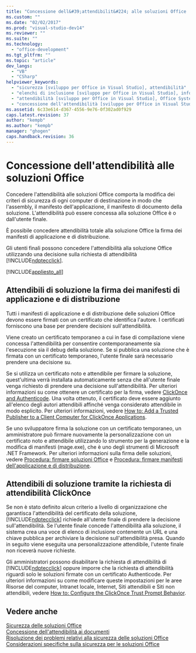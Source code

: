 ```yaml
---
title: "Concessione dell&#39;attendibilit&#224; alle soluzioni Office | Microsoft Docs"
ms.custom: ""
ms.date: "02/02/2017"
ms.prod: "visual-studio-dev14"
ms.reviewer: ""
ms.suite: ""
ms.technology: 
  - "office-development"
ms.tgt_pltfrm: ""
ms.topic: "article"
dev_langs: 
  - "VB"
  - "CSharp"
helpviewer_keywords: 
  - "sicurezza [sviluppo per Office in Visual Studio], attendibilità"
  - "elenchi di inclusione [sviluppo per Office in Visual Studio], informazioni sugli elenchi di inclusione"
  - "attendibilità [sviluppo per Office in Visual Studio], Office System 2007"
  - "concessione dell'attendibilità [sviluppo per Office in Visual Studio]"
ms.assetid: 6c33e614-d367-4556-9e76-0f302ad0f929
caps.latest.revision: 37
author: "kempb"
ms.author: "kempb"
manager: "ghogen"
caps.handback.revision: 36
---
```

# Concessione dell&#39;attendibilit&#224; alle soluzioni Office
  Concedere l'attendibilità alle soluzioni Office comporta la modifica dei criteri di sicurezza di ogni computer di destinazione in modo che l'assembly, il manifesto dell'applicazione, il manifesto di documento della soluzione.  L'attendibilità può essere concessa alla soluzione Office è o dall'utente finale.  
  
 È possibile concedere attendibilità totale alla soluzione Office la firma dei manifesti di applicazione e di distribuzione.  
  
 Gli utenti finali possono concedere l'attendibilità alla soluzione Office utilizzando una decisione sulla richiesta di attendibilità [!INCLUDE[ndptecclick](../vsto/includes/ndptecclick-md.md)].  
  
 [!INCLUDE[appliesto_all](../vsto/includes/appliesto-all-md.md)]  
  
##  <a name="Signing"></a> Attendibili di soluzione la firma dei manifesti di applicazione e di distribuzione  
 Tutti i manifesti di applicazione e di distribuzione delle soluzioni Office devono essere firmati con un certificato che identifica l'autore.  I certificati forniscono una base per prendere decisioni sull'attendibilità.  
  
 Viene creato un certificato temporaneo a cui in fase di compilazione viene concessa l'attendibilità per consentire contemporaneamente sia l'esecuzione sia il debug della soluzione.  Se si pubblica una soluzione che è firmata con un certificato temporaneo, l'utente finale sarà necessario prendere una decisione su.  
  
 Se si utilizza un certificato noto e attendibile per firmare la soluzione, quest'ultima verrà installata automaticamente senza che all'utente finale venga richiesto di prendere una decisione sull'attendibilità.  Per ulteriori informazioni su come ottenere un certificato per la firma, vedere [ClickOnce and Authenticode](../deployment/clickonce-and-authenticode.md).  Una volta ottenuto, il certificato deve essere aggiunto all'elenco degli autori attendibili affinché venga considerato attendibile in modo esplicito.  Per ulteriori informazioni, vedere [How to: Add a Trusted Publisher to a Client Computer for ClickOnce Applications](../Topic/How%20to:%20Add%20a%20Trusted%20Publisher%20to%20a%20Client%20Computer%20for%20ClickOnce%20Applications.md).  
  
 Se uno sviluppatore firma la soluzione con un certificato temporaneo, un amministratore può firmare nuovamente la personalizzazione con un certificato noto e attendibile utilizzando lo strumento per la generazione e la modifica di manifesti \(mage.exe\), che è uno degli strumenti di Microsoft .NET Framework.  Per ulteriori informazioni sulla firma delle soluzioni, vedere [Procedura: firmare soluzioni Office](../vsto/how-to-sign-office-solutions.md) e [Procedura: firmare manifesti dell'applicazione e di distribuzione](../Topic/How%20to:%20Sign%20Application%20and%20Deployment%20Manifests.md).  
  
##  <a name="TrustPrompt"></a> Attendibili di soluzione tramite la richiesta di attendibilità ClickOnce  
 Se non è stato definito alcun criterio a livello di organizzazione che garantisca l'attendibilità del certificato della soluzione, [!INCLUDE[ndptecclick](../vsto/includes/ndptecclick-md.md)] richiede all'utente finale di prendere la decisione sull'attendibilità.  Se l'utente finale concede l'attendibilità alla soluzione, il sistema crea una voce di elenco di inclusione contenente un URL e una chiave pubblica per archiviare la decisione sull'attendibilità presa.  Quando in seguito viene eseguita una personalizzazione attendibile, l'utente finale non riceverà nuove richieste.  
  
 Gli amministratori possono disabilitare la richiesta di attendibilità di [!INCLUDE[ndptecclick](../vsto/includes/ndptecclick-md.md)] oppure imporre che la richiesta di attendibilità riguardi solo le soluzioni firmate con un certificato Authenticode.  Per ulteriori informazioni su come modificare queste impostazioni per le aree Risorse del computer, Intranet locale, Internet, Siti attendibili e Siti non attendibili, vedere [How to: Configure the ClickOnce Trust Prompt Behavior](../Topic/How%20to:%20Configure%20the%20ClickOnce%20Trust%20Prompt%20Behavior.md).  
  
## Vedere anche  
 [Sicurezza delle soluzioni Office](../vsto/securing-office-solutions.md)   
 [Concessione dell'attendibilità ai documenti](../vsto/granting-trust-to-documents.md)   
 [Risoluzione dei problemi relativi alla sicurezza delle soluzioni Office](../vsto/troubleshooting-office-solution-security.md)   
 [Considerazioni specifiche sulla sicurezza per le soluzioni Office](../vsto/specific-security-considerations-for-office-solutions.md)  
  
  